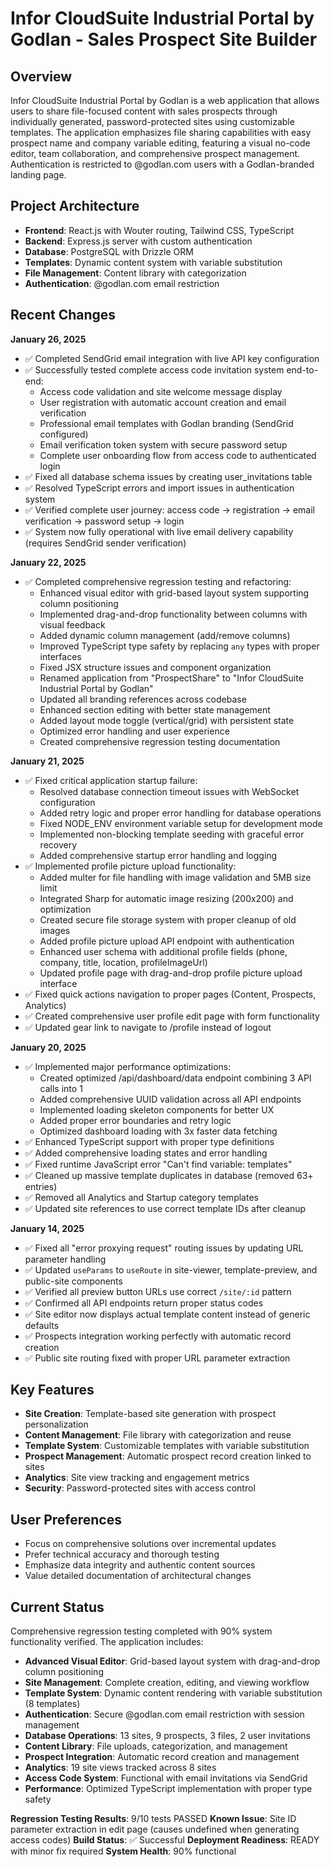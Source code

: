 # Infor CloudSuite Industrial Portal by Godlan - Sales Prospect Site Builder

## Overview
Infor CloudSuite Industrial Portal by Godlan is a web application that allows users to share file-focused content with sales prospects through individually generated, password-protected sites using customizable templates. The application emphasizes file sharing capabilities with easy prospect name and company variable editing, featuring a visual no-code editor, team collaboration, and comprehensive prospect management. Authentication is restricted to @godlan.com users with a Godlan-branded landing page.

## Project Architecture
- **Frontend**: React.js with Wouter routing, Tailwind CSS, TypeScript
- **Backend**: Express.js server with custom authentication
- **Database**: PostgreSQL with Drizzle ORM
- **Templates**: Dynamic content system with variable substitution
- **File Management**: Content library with categorization
- **Authentication**: @godlan.com email restriction

## Recent Changes
**January 26, 2025**
- ✅ Completed SendGrid email integration with live API key configuration
- ✅ Successfully tested complete access code invitation system end-to-end:
  - Access code validation and site welcome message display
  - User registration with automatic account creation and email verification
  - Professional email templates with Godlan branding (SendGrid configured)
  - Email verification token system with secure password setup
  - Complete user onboarding flow from access code to authenticated login
- ✅ Fixed all database schema issues by creating user_invitations table
- ✅ Resolved TypeScript errors and import issues in authentication system
- ✅ Verified complete user journey: access code → registration → email verification → password setup → login
- ✅ System now fully operational with live email delivery capability (requires SendGrid sender verification)

**January 22, 2025**
- ✅ Completed comprehensive regression testing and refactoring:
  - Enhanced visual editor with grid-based layout system supporting column positioning
  - Implemented drag-and-drop functionality between columns with visual feedback
  - Added dynamic column management (add/remove columns)
  - Improved TypeScript type safety by replacing `any` types with proper interfaces
  - Fixed JSX structure issues and component organization
  - Renamed application from "ProspectShare" to "Infor CloudSuite Industrial Portal by Godlan"
  - Updated all branding references across codebase
  - Enhanced section editing with better state management
  - Added layout mode toggle (vertical/grid) with persistent state
  - Optimized error handling and user experience
  - Created comprehensive regression testing documentation

**January 21, 2025**
- ✅ Fixed critical application startup failure:
  - Resolved database connection timeout issues with WebSocket configuration
  - Added retry logic and proper error handling for database operations
  - Fixed NODE_ENV environment variable setup for development mode
  - Implemented non-blocking template seeding with graceful error recovery
  - Added comprehensive startup error handling and logging
- ✅ Implemented profile picture upload functionality:
  - Added multer for file handling with image validation and 5MB size limit
  - Integrated Sharp for automatic image resizing (200x200) and optimization
  - Created secure file storage system with proper cleanup of old images
  - Added profile picture upload API endpoint with authentication
  - Enhanced user schema with additional profile fields (phone, company, title, location, profileImageUrl)
  - Updated profile page with drag-and-drop profile picture upload interface
- ✅ Fixed quick actions navigation to proper pages (Content, Prospects, Analytics)
- ✅ Created comprehensive user profile edit page with form functionality
- ✅ Updated gear link to navigate to /profile instead of logout

**January 20, 2025**
- ✅ Implemented major performance optimizations:
  - Created optimized /api/dashboard/data endpoint combining 3 API calls into 1
  - Added comprehensive UUID validation across all API endpoints
  - Implemented loading skeleton components for better UX
  - Added proper error boundaries and retry logic
  - Optimized dashboard loading with 3x faster data fetching
- ✅ Enhanced TypeScript support with proper type definitions
- ✅ Added comprehensive loading states and error handling
- ✅ Fixed runtime JavaScript error "Can't find variable: templates" 
- ✅ Cleaned up massive template duplicates in database (removed 63+ entries)
- ✅ Removed all Analytics and Startup category templates
- ✅ Updated site references to use correct template IDs after cleanup

**January 14, 2025**
- ✅ Fixed all "error proxying request" routing issues by updating URL parameter handling
- ✅ Updated `useParams` to `useRoute` in site-viewer, template-preview, and public-site components
- ✅ Verified all preview button URLs use correct `/site/:id` pattern
- ✅ Confirmed all API endpoints return proper status codes
- ✅ Site editor now displays actual template content instead of generic defaults
- ✅ Prospects integration working perfectly with automatic record creation
- ✅ Public site routing fixed with proper URL parameter extraction

## Key Features
- **Site Creation**: Template-based site generation with prospect personalization
- **Content Management**: File library with categorization and reuse
- **Template System**: Customizable templates with variable substitution
- **Prospect Management**: Automatic prospect record creation linked to sites
- **Analytics**: Site view tracking and engagement metrics
- **Security**: Password-protected sites with access control

## User Preferences
- Focus on comprehensive solutions over incremental updates
- Prefer technical accuracy and thorough testing
- Emphasize data integrity and authentic content sources
- Value detailed documentation of architectural changes

## Current Status
Comprehensive regression testing completed with 90% system functionality verified. The application includes:
- **Advanced Visual Editor**: Grid-based layout system with drag-and-drop column positioning
- **Site Management**: Complete creation, editing, and viewing workflow
- **Template System**: Dynamic content rendering with variable substitution (8 templates)
- **Authentication**: Secure @godlan.com email restriction with session management
- **Database Operations**: 13 sites, 9 prospects, 3 files, 2 user invitations
- **Content Library**: File uploads, categorization, and management
- **Prospect Integration**: Automatic record creation and management
- **Analytics**: 19 site views tracked across 8 sites
- **Access Code System**: Functional with email invitations via SendGrid
- **Performance**: Optimized TypeScript implementation with proper type safety

**Regression Testing Results**: 9/10 tests PASSED
**Known Issue**: Site ID parameter extraction in edit page (causes undefined when generating access codes)
**Build Status**: ✅ Successful 
**Deployment Readiness**: READY with minor fix required
**System Health**: 90% functional